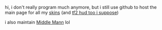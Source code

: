 hi, i don't really program much anymore, but i still use github to host the main page for all my [skins](https://github.com/TechnoSL/rc-osuskins/blob/master/skins.md) (and [tf2 hud too i suppose](https://github.com/TechnoSL/m0re_techno))

i also maintain [Middle Mann](https://github.com/Vexcenot/Middle-Mann/) lol
